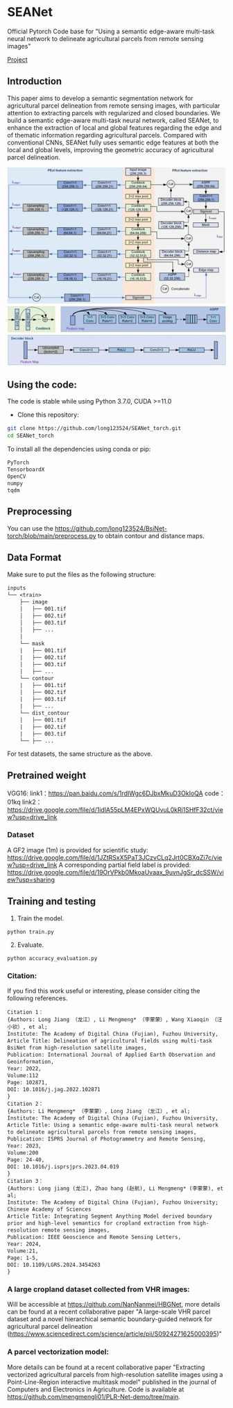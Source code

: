 # SEANet

Official Pytorch Code base for "Using a semantic edge-aware multi-task neural network to delineate agricultural parcels from remote sensing images"

[Project](https://github.com/long123524/SEANet_torch.git)

## Introduction

This paper aims to develop a semantic segmentation network for agricultural parcel delineation from remote sensing images, with particular attention to extracting parcels with regularized and closed boundaries. We build a semantic edge-aware multi-task neural network, called SEANet, to enhance the extraction of local and global features regarding the edge and of thematic information regarding agricultural parcels. Compared with conventional CNNs, SEANet fully uses semantic edge features at both the local and global levels, improving the geometric accuracy of agricultural parcel delineation.

<p align="center">
  <img src="imgs/SEANet.jpg" width="800"/>
</p>


## Using the code:

The code is stable while using Python 3.7.0, CUDA >=11.0

- Clone this repository:
```bash
git clone https://github.com/long123524/SEANet_torch.git
cd SEANet_torch
```

To install all the dependencies using conda or pip:

```
PyTorch
TensorboardX
OpenCV
numpy
tqdm
```

## Preprocessing
You can use the https://github.com/long123524/BsiNet-torch/blob/main/preprocess.py to obtain contour and distance maps.

## Data Format

Make sure to put the files as the following structure:

```
inputs
└── <train>
    ├── image
    |   ├── 001.tif
    │   ├── 002.tif
    │   ├── 003.tif
    │   ├── ...
    |
    └── mask
    |   ├── 001.tif
    |   ├── 002.tif
    |   ├── 003.tif
    |   ├── ...
    └── contour
    |   ├── 001.tif
    |   ├── 002.tif
    |   ├── 003.tif
    |   ├── ...
    └── dist_contour
    |   ├── 001.tif
    |   ├── 002.tif
    |   ├── 003.tif
    └── ├── ...
```

For test datasets, the same structure as the above.

## Pretrained weight

VGG16: link1：https://pan.baidu.com/s/1rdIWgc6DJbxMkuD3OkIoQA  code：01kq 
link2：https://drive.google.com/file/d/1idlA55pLM4EPxWQUvuL0kRj1SHfF32ct/view?usp=drive_link

### Dataset
A GF2 image (1m) is provided for scientific study: https://drive.google.com/file/d/1JZtRSxX5PaT3JCzvCLq2Jrt0CBXqZj7c/view?usp=drive_link 
A corresponding partial field label is provided: https://drive.google.com/file/d/19OrVPkb0MkoaUvaax_9uvnJgSr_dcSSW/view?usp=sharing

## Training and testing

1. Train the model.
```
python train.py
```
2. Evaluate.
```
python accuracy_evaluation.py
```
### Citation:
If you find this work useful or interesting, please consider citing the following references.
```
Citation 1：
{Authors: Long Jiang （龙江）, Li Mengmeng* （李蒙蒙）, Wang Xiaoqin （汪小钦）, et al;
Institute: The Academy of Digital China (Fujian), Fuzhou University,
Article Title: Delineation of agricultural fields using multi-task BsiNet from high-resolution satellite images,
Publication: International Journal of Applied Earth Observation and Geoinformation,
Year: 2022,
Volume:112
Page: 102871,
DOI: 10.1016/j.jag.2022.102871
}
Citation 2：
{Authors: Li Mengmeng* （李蒙蒙）, Long Jiang （龙江）, et al;
Institute: The Academy of Digital China (Fujian), Fuzhou University,
Article Title: Using a semantic edge-aware multi-task neural network to delineate agricultural parcels from remote sensing images,
Publication: ISPRS Journal of Photogrammetry and Remote Sensing,
Year: 2023,
Volume:200
Page: 24-40,
DOI: 10.1016/j.isprsjprs.2023.04.019
}
Citation 3：
{Authors: Long jiang (龙江), Zhao hang (赵航), Li Mengmeng* (李蒙蒙), et al;
Institute: The Academy of Digital China (Fujian), Fuzhou University; Chinese Academy of Sciences
Article Title: Integrating Segment Anything Model derived boundary prior and high-level semantics for cropland extraction from high-resolution remote sensing images,
Publication: IEEE Geoscience and Remote Sensing Letters,
Year: 2024,
Volume:21,
Page: 1-5,
DOI: 10.1109/LGRS.2024.3454263
}
```
### A large cropland dataset collected from VHR images:
Will be accessible at https://github.com/NanNanmei/HBGNet, more details can be found at a recent collaborative paper "A large-scale VHR parcel dataset and a novel hierarchical semantic boundary-guided network for agricultural parcel delineation (https://www.sciencedirect.com/science/article/pii/S0924271625000395)"
### A parcel vectorization model:
More details can be found at a recent collaborative paper "Extracting vectorized agricultural parcels from high-resolution satellite images using a Point-Line-Region interactive multitask model" published in the journal of Computers and Electronics in Agriculture. Code is available at https://github.com/mengmengli01/PLR-Net-demo/tree/main.
